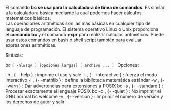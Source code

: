 El comando **bc se usa para la calculadora de línea de comandos.** Es similar a la calculadora básica mediante la cual podemos hacer cálculos matemáticos básicos.   
Las operaciones aritméticas son las más básicas en cualquier tipo de lenguaje de programación. El sistema operativo Linux o Unix proporciona el **comando bc** y el comando **expr** para realizar cálculos aritméticos. Puede usar estos comandos en bash o shell script también para evaluar expresiones aritméticas.


Sintaxis: 

bc ``[ -hlwsqv ] [opciones largas] [ archivo ... ] ``
Opciones:  

-h , {- -help } : imprime el uso y sale 
-i , {- -interactive } : fuerza el modo interactivo 
-l , {- -mathlib } : define la biblioteca matemática estándar 
-w , {- -warn } : Dar advertencias para extensiones a POSIX bc 
-s , {- -standard } : Procesar exactamente el lenguaje POSIX bc 
-q , {- -quiet } : No imprimir el GNU normal bc welcome 
-v , {- -version } : Imprimir el número de versión y los derechos de autor y salir 

